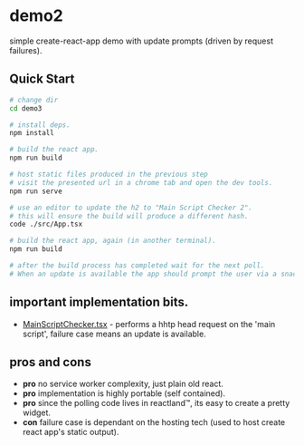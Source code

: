 # demo2

simple create-react-app demo with update prompts (driven by request failures).

## Quick Start

```sh
# change dir
cd demo3

# install deps.
npm install

# build the react app.
npm run build

# host static files produced in the previous step
# visit the presented url in a chrome tab and open the dev tools.
npm run serve

# use an editor to update the h2 to "Main Script Checker 2".
# this will ensure the build will produce a different hash.
code ./src/App.tsx

# build the react app, again (in another terminal).
npm run build

# after the build process has completed wait for the next poll.
# When an update is available the app should prompt the user via a snackbar component.
```

## important implementation bits.

- [MainScriptChecker.tsx](./src/MainScriptChecker.tsx#L23-L55) - performs a hhtp head request on the 'main script', failure case means an update is available.

## pros and cons

- **pro** no service worker complexity, just plain old react.
- **pro** implementation is highly portable (self contained).
- **pro** since the polling code lives in reactland™, its easy to create a pretty widget.
- **con** failure case is dependant on the hosting tech (used to host create react app's static output).
